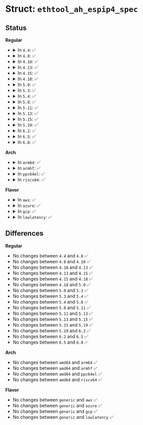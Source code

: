 # Struct: <code>ethtool_ah_espip4_spec</code>

## Status
<b>Regular</b>
<ul>
<li>
<details>
<summary>In <code>4.4</code>: ✅</summary>

```c
struct ethtool_ah_espip4_spec {
    __be32 ip4src;
    __be32 ip4dst;
    __be32 spi;
    __u8 tos;
};
```
</details>
</li>
<li>
<details>
<summary>In <code>4.8</code>: ✅</summary>

```c
struct ethtool_ah_espip4_spec {
    __be32 ip4src;
    __be32 ip4dst;
    __be32 spi;
    __u8 tos;
};
```
</details>
</li>
<li>
<details>
<summary>In <code>4.10</code>: ✅</summary>

```c
struct ethtool_ah_espip4_spec {
    __be32 ip4src;
    __be32 ip4dst;
    __be32 spi;
    __u8 tos;
};
```
</details>
</li>
<li>
<details>
<summary>In <code>4.13</code>: ✅</summary>

```c
struct ethtool_ah_espip4_spec {
    __be32 ip4src;
    __be32 ip4dst;
    __be32 spi;
    __u8 tos;
};
```
</details>
</li>
<li>
<details>
<summary>In <code>4.15</code>: ✅</summary>

```c
struct ethtool_ah_espip4_spec {
    __be32 ip4src;
    __be32 ip4dst;
    __be32 spi;
    __u8 tos;
};
```
</details>
</li>
<li>
<details>
<summary>In <code>4.18</code>: ✅</summary>

```c
struct ethtool_ah_espip4_spec {
    __be32 ip4src;
    __be32 ip4dst;
    __be32 spi;
    __u8 tos;
};
```
</details>
</li>
<li>
<details>
<summary>In <code>5.0</code>: ✅</summary>

```c
struct ethtool_ah_espip4_spec {
    __be32 ip4src;
    __be32 ip4dst;
    __be32 spi;
    __u8 tos;
};
```
</details>
</li>
<li>
<details>
<summary>In <code>5.3</code>: ✅</summary>

```c
struct ethtool_ah_espip4_spec {
    __be32 ip4src;
    __be32 ip4dst;
    __be32 spi;
    __u8 tos;
};
```
</details>
</li>
<li>
<details>
<summary>In <code>5.4</code>: ✅</summary>

```c
struct ethtool_ah_espip4_spec {
    __be32 ip4src;
    __be32 ip4dst;
    __be32 spi;
    __u8 tos;
};
```
</details>
</li>
<li>
<details>
<summary>In <code>5.8</code>: ✅</summary>

```c
struct ethtool_ah_espip4_spec {
    __be32 ip4src;
    __be32 ip4dst;
    __be32 spi;
    __u8 tos;
};
```
</details>
</li>
<li>
<details>
<summary>In <code>5.11</code>: ✅</summary>

```c
struct ethtool_ah_espip4_spec {
    __be32 ip4src;
    __be32 ip4dst;
    __be32 spi;
    __u8 tos;
};
```
</details>
</li>
<li>
<details>
<summary>In <code>5.13</code>: ✅</summary>

```c
struct ethtool_ah_espip4_spec {
    __be32 ip4src;
    __be32 ip4dst;
    __be32 spi;
    __u8 tos;
};
```
</details>
</li>
<li>
<details>
<summary>In <code>5.15</code>: ✅</summary>

```c
struct ethtool_ah_espip4_spec {
    __be32 ip4src;
    __be32 ip4dst;
    __be32 spi;
    __u8 tos;
};
```
</details>
</li>
<li>
<details>
<summary>In <code>5.19</code>: ✅</summary>

```c
struct ethtool_ah_espip4_spec {
    __be32 ip4src;
    __be32 ip4dst;
    __be32 spi;
    __u8 tos;
};
```
</details>
</li>
<li>
<details>
<summary>In <code>6.2</code>: ✅</summary>

```c
struct ethtool_ah_espip4_spec {
    __be32 ip4src;
    __be32 ip4dst;
    __be32 spi;
    __u8 tos;
};
```
</details>
</li>
<li>
<details>
<summary>In <code>6.5</code>: ✅</summary>

```c
struct ethtool_ah_espip4_spec {
    __be32 ip4src;
    __be32 ip4dst;
    __be32 spi;
    __u8 tos;
};
```
</details>
</li>
<li>
<details>
<summary>In <code>6.8</code>: ✅</summary>

```c
struct ethtool_ah_espip4_spec {
    __be32 ip4src;
    __be32 ip4dst;
    __be32 spi;
    __u8 tos;
};
```
</details>
</li>
</ul>
<b>Arch</b>
<ul>
<li>
<details>
<summary>In <code>arm64</code>: ✅</summary>

```c
struct ethtool_ah_espip4_spec {
    __be32 ip4src;
    __be32 ip4dst;
    __be32 spi;
    __u8 tos;
};
```
</details>
</li>
<li>
<details>
<summary>In <code>armhf</code>: ✅</summary>

```c
struct ethtool_ah_espip4_spec {
    __be32 ip4src;
    __be32 ip4dst;
    __be32 spi;
    __u8 tos;
};
```
</details>
</li>
<li>
<details>
<summary>In <code>ppc64el</code>: ✅</summary>

```c
struct ethtool_ah_espip4_spec {
    __be32 ip4src;
    __be32 ip4dst;
    __be32 spi;
    __u8 tos;
};
```
</details>
</li>
<li>
<details>
<summary>In <code>riscv64</code>: ✅</summary>

```c
struct ethtool_ah_espip4_spec {
    __be32 ip4src;
    __be32 ip4dst;
    __be32 spi;
    __u8 tos;
};
```
</details>
</li>
</ul>
<b>Flavor</b>
<ul>
<li>
<details>
<summary>In <code>aws</code>: ✅</summary>

```c
struct ethtool_ah_espip4_spec {
    __be32 ip4src;
    __be32 ip4dst;
    __be32 spi;
    __u8 tos;
};
```
</details>
</li>
<li>
<details>
<summary>In <code>azure</code>: ✅</summary>

```c
struct ethtool_ah_espip4_spec {
    __be32 ip4src;
    __be32 ip4dst;
    __be32 spi;
    __u8 tos;
};
```
</details>
</li>
<li>
<details>
<summary>In <code>gcp</code>: ✅</summary>

```c
struct ethtool_ah_espip4_spec {
    __be32 ip4src;
    __be32 ip4dst;
    __be32 spi;
    __u8 tos;
};
```
</details>
</li>
<li>
<details>
<summary>In <code>lowlatency</code>: ✅</summary>

```c
struct ethtool_ah_espip4_spec {
    __be32 ip4src;
    __be32 ip4dst;
    __be32 spi;
    __u8 tos;
};
```
</details>
</li>
</ul>

## Differences
<b>Regular</b>
<ul>
<li>
No changes between <code>4.4</code> and <code>4.8</code> ✅
</li>
<li>
No changes between <code>4.8</code> and <code>4.10</code> ✅
</li>
<li>
No changes between <code>4.10</code> and <code>4.13</code> ✅
</li>
<li>
No changes between <code>4.13</code> and <code>4.15</code> ✅
</li>
<li>
No changes between <code>4.15</code> and <code>4.18</code> ✅
</li>
<li>
No changes between <code>4.18</code> and <code>5.0</code> ✅
</li>
<li>
No changes between <code>5.0</code> and <code>5.3</code> ✅
</li>
<li>
No changes between <code>5.3</code> and <code>5.4</code> ✅
</li>
<li>
No changes between <code>5.4</code> and <code>5.8</code> ✅
</li>
<li>
No changes between <code>5.8</code> and <code>5.11</code> ✅
</li>
<li>
No changes between <code>5.11</code> and <code>5.13</code> ✅
</li>
<li>
No changes between <code>5.13</code> and <code>5.15</code> ✅
</li>
<li>
No changes between <code>5.15</code> and <code>5.19</code> ✅
</li>
<li>
No changes between <code>5.19</code> and <code>6.2</code> ✅
</li>
<li>
No changes between <code>6.2</code> and <code>6.5</code> ✅
</li>
<li>
No changes between <code>6.5</code> and <code>6.8</code> ✅
</li>
</ul>
<b>Arch</b>
<ul>
<li>
No changes between <code>amd64</code> and <code>arm64</code> ✅
</li>
<li>
No changes between <code>amd64</code> and <code>armhf</code> ✅
</li>
<li>
No changes between <code>amd64</code> and <code>ppc64el</code> ✅
</li>
<li>
No changes between <code>amd64</code> and <code>riscv64</code> ✅
</li>
</ul>
<b>Flavor</b>
<ul>
<li>
No changes between <code>generic</code> and <code>aws</code> ✅
</li>
<li>
No changes between <code>generic</code> and <code>azure</code> ✅
</li>
<li>
No changes between <code>generic</code> and <code>gcp</code> ✅
</li>
<li>
No changes between <code>generic</code> and <code>lowlatency</code> ✅
</li>
</ul>
